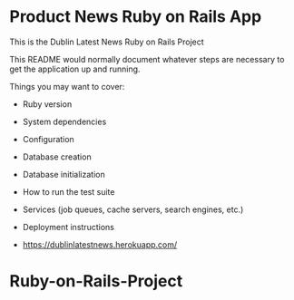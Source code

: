 # Product News Ruby on Rails App

This is the Dublin Latest News Ruby on Rails Project

This README would normally document whatever steps are necessary to get the
application up and running.

Things you may want to cover:

* Ruby version

* System dependencies

* Configuration

* Database creation

* Database initialization

* How to run the test suite

* Services (job queues, cache servers, search engines, etc.)

* Deployment instructions

* https://dublinlatestnews.herokuapp.com/
  
# Ruby-on-Rails-Project
